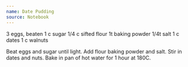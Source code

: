 ```yaml
---
name: Date Pudding
source: Notebook
---
```


3 eggs, beaten
1 c sugar
1/4 c sifted flour
1t baking powder
1/4t salt
1 c dates
1 c walnuts

Beat eggs and sugar until light.  Add flour baking powder and salt.  Stir in dates and nuts.  Bake in pan of hot water for 1 hour at 180C.

